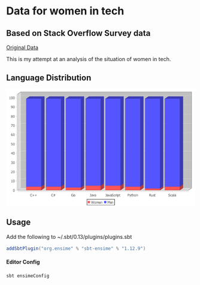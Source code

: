 # Data for women in tech
## Based on Stack Overflow Survey data
[Original Data](http://stackoverflow.com/insights/survey)

This is my attempt at an analysis of the situation of women in tech.

## Language Distribution
![Chart](./output.png)

## Usage

Add the following to ~/.sbt/0.13/plugins/plugins.sbt

```scala
addSbtPlugin("org.ensime" % "sbt-ensime" % "1.12.9")
```

#### Editor Config
`sbt ensimeConfig`